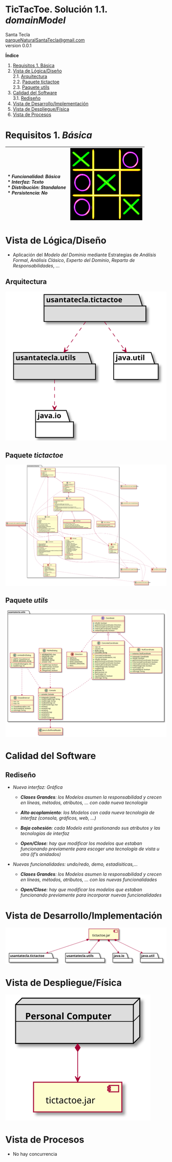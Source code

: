 # TicTacToe. Solución 1.1. *domainModel*
Santa Tecla  
[parqueNaturalSantaTecla@gmail.com](mailto:parqueNaturalSantaTecla@gmail.com)  
version 0.0.1

**Índice**
1. [Requisitos 1. Básica](#requisitos-1-básica)
2. [Vista de Lógica/Diseño](#vista-de-lógicadiseño)  
    2.1. [Arquitectura](#arquitectura)     
    2.2. [Paquete tictactoe](#paquete-tictactoe)  
    2.3. [Paquete utils](#paquete-utils)
3. [Calidad del Software](#calidad-del-software)  
    3.1. [Rediseño](#rediseño)  
4. [Vista de Desarrollo/Implementación](#vista-de-desarrolloimplementación)
5. [Vista de Despliegue/Física](#vista-de-desplieguefísica)
6. [Vista de Procesos](#vista-de-procesos)

# Requisitos 1. *Básica*<a name="requisitos-1-básica"></a>

| * _Funcionalidad: **Básica**_<br/>  * _Interfaz: **Texto**_<br/>  * _Distribución: **Standalone**_<br/>  * _Persistencia: **No**_<br/> | ![Texto alternativo](./docs/images/tictactoe.png) | 
| :------- | :------: | 

# Vista de Lógica/Diseño<a name="vista-de-lógicadiseño"></a>

- Aplicación del *Modelo del Dominio* mediante Estrategias de *Análisis Formal*, *Análisis Clásico*, *Experto del Dominio*, *Reparto de Responsabilidades*, ...

## Arquitectura<a name="arquitectura"></a>
![Texto alternativo](./docs/diagrams/out/arquitectura/arquitectura.svg)

## Paquete _tictactoe_<a name="paquete-tictactoe"></a>
![Texto alternativo](./docs/diagrams/out/paquetes/tictactoe.svg)

## Paquete _utils_<a name="paquete-utils"></a>
![Texto alternativo](./docs/diagrams/out/paquetes/utils.svg)

# Calidad del Software<a name="calidad-del-software"></a>

## Rediseño<a name="rediseño"></a>

  - *Nueva interfaz: Gráfica*
    
      - ***Clases Grandes**: los Modelos asumen la responsabilidad y
        crecen en líneas, métodos, atributos, …​ con cada nueva
        tecnología*
    
      - ***Alto acoplamiento**: los Modelos con cada nueva tecnología de
        interfaz (consola, gráficos, web, …​)*
    
      - ***Baja cohesión**: cada Modelo está gestionando sus atributos y
        las tecnologías de interfaz*
    
      - ***Open/Close**: hay que modificar los modelos que estaban
        funcionando previamente para escoger una tecnología de vista u
        otra (if’s anidados)*

  - *Nuevas funcionalidades: undo/redo, demo, estadísiticas,…​*
    
      - ***Clases Grandes**: los Modelos asumen la responsabilidad y
        crecen en líneas, métodos, atributos, …​ con las nuevas
        funcionalidades*
    
      - ***Open/Close**: hay que modificar los modelos que estaban
        funcionando previamente para incorporar nuevas funcionalidades*

# Vista de Desarrollo/Implementación<a name="vista-de-desarrolloimplementación"></a>
![Texto alternativo](./docs/diagrams/out/vistas/desarrollo_implementacion.svg)

# Vista de Despliegue/Física<a name="vista-de-desplieguefísica"></a>
![Texto alternativo](./docs/diagrams/out/vistas/despliegue_fisica.svg)

# Vista de Procesos<a name="vista-de-procesos"></a>
- No hay concurrencia